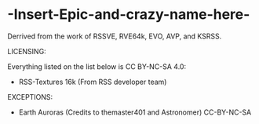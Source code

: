 # -Insert-Epic-and-crazy-name-here-
Derrived from the work of RSSVE, RVE64k, EVO, AVP, and KSRSS.







LICENSING:

Everything listed on the list below is CC BY-NC-SA 4.0:

- RSS-Textures 16k (From RSS developer team)

EXCEPTIONS:

- Earth Auroras (Credits to themaster401 and Astronomer) CC-BY-NC-SA
